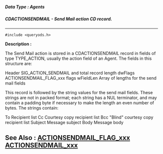##### Data Type : Agents
##### CDACTIONSENDMAIL - Send Mail action CD record.
---
```
#include <queryods.h>
```
**Description :**

The Send Mail action is stored in a CDACTIONSENDMAIL record in fields of type 
TYPE_ACTION, usually the action field of an Agent.  The fields in this 
structure are:

Header     SIG_ACTION_SENDMAIL and total record length
dwFlags    ACTIONSENDMAIL_FLAG_xxx flags
wFieldLen  Array of lengths for the send mail fields

This record is followed by the string values for the send mail fields.  These 
strings are not in packed format;  each string has a NUL terminator, and may 
contain a padding byte if necessary to make the length an even number of 
bytes.  The strings contain:

To  Recipient list
Cc  Courtesy copy recipient list
Bcc  "Blind" courtesy copy recipient list
Subject  Message subject
Body  Message body


**See Also :**
[ACTIONSENDMAIL_FLAG_xxx](/reference/Symb/ACTIONSENDMAIL_FLAG_xxx)
[ACTIONSENDMAIL_xxx](/reference/Symb/ACTIONSENDMAIL_xxx)
---
